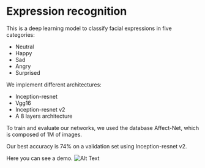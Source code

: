 # Expression recognition

This is a deep learning model to classify facial expressions in five categories:
 * Neutral
 * Happy
 * Sad
 * Angry
 * Surprised

We implement different architectures:
 * Inception-resnet
 * Vgg16
 * Inception-resnet v2
 * A 8 layers architecture

To train and evaluate our networks, we used the database Affect-Net, which is composed of 1M of images.

Our best accuracy is 74% on a validation set using Inception-resnet v2.

Here you can see a demo.
![Alt Text](https://github.com/ArthurTlprt/SentimentRecognition/blob/master/Demonstration.gif)
